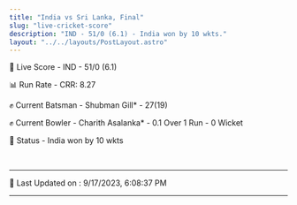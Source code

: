 ```yaml
---
title: "India vs Sri Lanka, Final"
slug: "live-cricket-score"
description: "IND - 51/0 (6.1) - India won by 10 wkts."
layout: "../../layouts/PostLayout.astro"
---
```


🔴 Live Score - IND - 51/0 (6.1)  

📊 Run Rate - CRR: 8.27  

✊ Current Batsman - Shubman Gill* - 27(19)  

✊ Current Bowler - Charith Asalanka* - 0.1 Over 1 Run - 0 Wicket  

📑 Status - India won by 10 wkts

<br />

***

📝 Last Updated on : 9/17/2023, 6:08:37 PM

***

